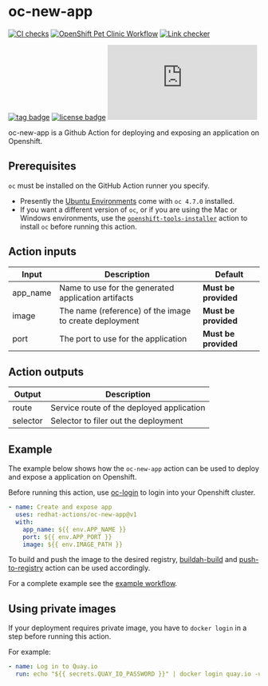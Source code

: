 # oc-new-app
[![CI checks](https://github.com/redhat-actions/oc-new-app/actions/workflows/ci-checks.yml/badge.svg)](https://github.com/redhat-actions/oc-new-app/actions/workflows/ci-checks.yml)
[![OpenShift Pet Clinic Workflow](https://github.com/redhat-actions/oc-new-app/actions/workflows/example.yml/badge.svg)](https://github.com/redhat-actions/oc-new-app/actions/workflows/example.yml)
[![Link checker](https://github.com/redhat-actions/oc-new-app/workflows/Link%20checker/badge.svg)](https://github.com/redhat-actions/oc-new-app/actions?query=workflow%3A%22Link+checker%22)

[![tag badge](https://img.shields.io/github/v/tag/redhat-actions/oc-new-app)](https://github.com/redhat-actions/buildah-build/tags)
[![license badge](https://img.shields.io/github/license/redhat-actions/oc-new-app)](./LICENSE)
[![size badge](https://img.shields.io/github/size/redhat-actions/oc-new-app/dist/index.js)](./dist)

oc-new-app is a Github Action for deploying and exposing an application on Openshift.

## Prerequisites

`oc` must be installed on the GitHub Action runner you specify.
- Presently the [Ubuntu Environments](https://github.com/actions/virtual-environments#available-environments) come with `oc 4.7.0` installed.
- If you want a different version of `oc`, or if you are using the Mac or Windows environments, use the [`openshift-tools-installer`](https://github.com/redhat-actions/openshift-tools-installer) action to install `oc` before running this action.

## Action inputs

| Input | Description | Default |
| ----- | ----------- | ------- |
| app_name | Name to use for the generated application artifacts | **Must be provided** |
| image | The name (reference) of the image to create deployment | **Must be provided** |
| port | The port to use for the application | **Must be provided** |

## Action outputs

| Output | Description |
| ------ | ----------- |
| route | Service route of the deployed application |
| selector | Selector to filer out the deployment |

## Example

The example below shows how the `oc-new-app` action can be used to deploy and expose a
application on Openshift.

Before running this action, use [oc-login](https://github.com/redhat-actions/oc-login) to login into your Openshift cluster.

```yaml
- name: Create and expose app
  uses: redhat-actions/oc-new-app@v1
  with:
    app_name: ${{ env.APP_NAME }}
    port: ${{ env.APP_PORT }}
    image: ${{ env.IMAGE_PATH }}
```
To build and push the image to the desired registry, [buildah-build](https://github.com/redhat-actions/buildah-build)
and [push-to-registry](https://github.com/redhat-actions/push-to-registry) action can be used accordingly.

For a complete example see the [example workflow](.github/workflows/example.yml).

## Using private images

If your deployment requires private image, you have to `docker login` in a step before running this action.

For example:

```yaml
- name: Log in to Quay.io
  run: echo "${{ secrets.QUAY_IO_PASSWORD }}" | docker login quay.io -u "${{ secrets.QUAY_IO_USER }}" --password-stdin
```
